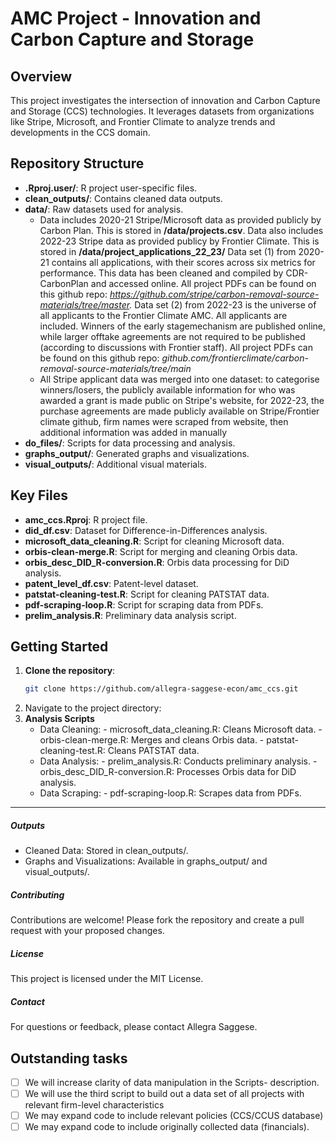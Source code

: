 # AMC Project - Innovation and Carbon Capture and Storage

## Overview

This project investigates the intersection of innovation and Carbon Capture and Storage (CCS) technologies. It leverages datasets from organizations like Stripe, Microsoft, and Frontier Climate to analyze trends and developments in the CCS domain.

## Repository Structure

- **.Rproj.user/**: R project user-specific files.
- **clean_outputs/**: Contains cleaned data outputs.
- **data/**: Raw datasets used for analysis.
    -    Data includes 2020-21 Stripe/Microsoft data as provided publicly by Carbon Plan. This is stored in         **/data/projects.csv**. Data also includes 2022-23 Stripe data as provided publicy by Frontier Climate. This is stored in **/data/project_applications_22_23/** Data set (1) from 2020-21 contains all applications, with their scores across six metrics for performance. This data has been cleaned and compiled by CDR-CarbonPlan and accessed online. All project PDFs can be found on this github repo: *https://github.com/stripe/carbon-removal-source-materials/tree/master.* Data set (2) from 2022-23 is the universe of all applicants to the Frontier Climate AMC. All applicants are included. Winners of the early stagemechanism are published online, while larger offtake agreements are not required to be published (according to discussions with Frontier staff).  All project PDFs can be found on this github repo: *github.com/frontierclimate/carbon-removal-source-materials/tree/main*
    - All Stripe applicant data was merged into one dataset: to categorise winners/losers, the publicly available information for who was awarded a grant is made public on Stripe's website, for 2022-23, the purchase agreements are made publicly available on Stripe/Frontier climate github, firm names were scraped from website, then additional information was added in manually
- **do_files/**: Scripts for data processing and analysis.
- **graphs_output/**: Generated graphs and visualizations.
- **visual_outputs/**: Additional visual materials.

## Key Files

- **amc_ccs.Rproj**: R project file.
- **did_df.csv**: Dataset for Difference-in-Differences analysis.
- **microsoft_data_cleaning.R**: Script for cleaning Microsoft data.
- **orbis-clean-merge.R**: Script for merging and cleaning Orbis data.
- **orbis_desc_DID_R-conversion.R**: Orbis data processing for DiD analysis.
- **patent_level_df.csv**: Patent-level dataset.
- **patstat-cleaning-test.R**: Script for cleaning PATSTAT data.
- **pdf-scraping-loop.R**: Script for scraping data from PDFs.
- **prelim_analysis.R**: Preliminary data analysis script.

## Getting Started

1. **Clone the repository**:
   ```bash
   git clone https://github.com/allegra-saggese-econ/amc_ccs.git
2.	Navigate to the project directory:
3. **Analysis Scripts**
   - Data Cleaning:
           - microsoft_data_cleaning.R: Cleans Microsoft data.
           - orbis-clean-merge.R: Merges and cleans Orbis data.
           - patstat-cleaning-test.R: Cleans PATSTAT data.
   - Data Analysis:
            - prelim_analysis.R: Conducts preliminary analysis.
           - orbis_desc_DID_R-conversion.R: Processes Orbis data for DiD analysis.
   - Data Scraping:
            - pdf-scraping-loop.R: Scrapes data from PDFs.
***

##### Outputs
- Cleaned Data: Stored in clean_outputs/.
- Graphs and Visualizations: Available in graphs_output/ and visual_outputs/.

##### Contributing
Contributions are welcome! Please fork the repository and create a pull request with your proposed changes.

##### License
This project is licensed under the MIT License.

##### Contact
For questions or feedback, please contact Allegra Saggese.

## Outstanding tasks 
- [ ] We will increase clarity of data manipulation in the Scripts- description. 
- [ ] We will use the third script to build out a data set of all projects with relevant firm-level characteristics
- [ ] We may expand code to include relevant policies (CCS/CCUS database)
- [ ] We may expand code to include originally collected data (financials). 
